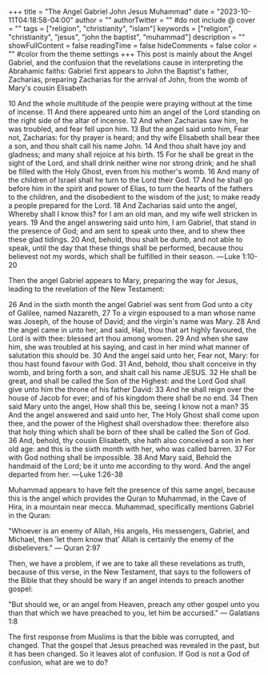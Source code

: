 +++
title = "The Angel Gabriel John Jesus Muhammad"
date = "2023-10-11T04:18:58-04:00"
author = ""
authorTwitter = "" #do not include @
cover = ""
tags = ["religion", "christianity", "islam"]
keywords = ["religion", "christianity", "jesus", "john the baptist", "muhammad"]
description = ""
showFullContent = false
readingTime = false
hideComments = false
color = "" #color from the theme settings
+++
This post is mainly about the Angel Gabriel, and the confusion that the revelations cause in interpreting the Abrahamic faiths:
Gabriel first appears to John the Baptist's father, Zacharias, preparing Zacharias for the arrival of John, from the womb of Mary's cousin Elisabeth

10 And the whole multitude of the people were praying without at the time of incense.
11 And there appeared unto him an angel of the Lord standing on the right side of the altar of incense.
12 And when Zacharias saw him, he was troubled, and fear fell upon him.
13 But the angel said unto him, Fear not, Zacharias: for thy prayer is heard; and thy wife Elisabeth shall bear thee a son, and thou shalt call his name John.
14 And thou shalt have joy and gladness; and many shall rejoice at his birth.
15 For he shall be great in the sight of the Lord, and shall drink neither wine nor strong drink; and he shall be filled with the Holy Ghost, even from his mother's womb.
16 And many of the children of Israel shall he turn to the Lord their God.
17 And he shall go before him in the spirit and power of Elias, to turn the hearts of the fathers to the children, and the disobedient to the wisdom of the just; to make ready a people prepared for the Lord.
18 And Zacharias said unto the angel, Whereby shall I know this? for I am an old man, and my wife well stricken in years.
19 And the angel answering said unto him, I am Gabriel, that stand in the presence of God; and am sent to speak unto thee, and to shew thee these glad tidings.
20 And, behold, thou shalt be dumb, and not able to speak, until the day that these things shall be performed, because thou believest not my words, which shall be fulfilled in their season.
— Luke 1:10-20


Then the angel Gabriel appears to Mary, preparing the way for Jesus, leading to the revelation of the New Testament:

26 And in the sixth month the angel Gabriel was sent from God unto a city of Galilee, named Nazareth,
27 To a virgin espoused to a man whose name was Joseph, of the house of David; and the virgin's name was Mary.
28 And the angel came in unto her, and said, Hail, thou that art highly favoured, the Lord is with thee: blessed art thou among women.
29 And when she saw him, she was troubled at his saying, and cast in her mind what manner of salutation this should be.
30 And the angel said unto her, Fear not, Mary: for thou hast found favour with God.
31 And, behold, thou shalt conceive in thy womb, and bring forth a son, and shalt call his name JESUS.
32 He shall be great, and shall be called the Son of the Highest: and the Lord God shall give unto him the throne of his father David:
33 And he shall reign over the house of Jacob for ever; and of his kingdom there shall be no end.
34 Then said Mary unto the angel, How shall this be, seeing I know not a man?
35 And the angel answered and said unto her, The Holy Ghost shall come upon thee, and the power of the Highest shall overshadow thee: therefore also that holy thing which shall be born of thee shall be called the Son of God.
36 And, behold, thy cousin Elisabeth, she hath also conceived a son in her old age: and this is the sixth month with her, who was called barren.
37 For with God nothing shall be impossible.
38 And Mary said, Behold the handmaid of the Lord; be it unto me according to thy word. And the angel departed from her.
— Luke 1:26-38


Muhammad appears to have felt the presence of this same angel, because this is the angel which provides the Quran to Muhammad, in the Cave of Hira, in a mountain near mecca. Muhammad, specifically mentions Gabriel in the Quran:

"Whoever is an enemy of Allah, His angels, His messengers, Gabriel, and Michael, then ˹let them know that˺ Allah is certainly the enemy of the disbelievers."
— Quran 2:97


Then, we have a problem, if we are to take all these revelations as truth, because of this verse, in the New Testament, that says to the followers of the Bible that they should be wary if an angel intends to preach another gospel:

"But should we, or an angel from Heaven, preach any other gospel unto you than that which we have preached to you, let him be accursed."
— Galatians 1:8

The first response from Muslims is that the bible was corrupted, and changed. That the gospel that Jesus preached was revealed in the past, but it has been changed. So it leaves alot of confusion. If God is not a God of confusion, what are we to do?
